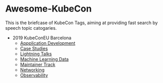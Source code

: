 # Awesome-KubeCon 

This is the briefcase of KubeCon Tags, aiming at providing fast search by speech topic catogaries.

* 2019 KubeConEU Barcelona
  * [Appplication Development](https://github.com/mlycore/awesome-kubecon/tree/master/Application%20Development#2019-kubeconeu-barcelona)
  * [Case Studies](https://github.com/mlycore/awesome-kubecon/tree/master/Case%20Studies#2019-kubeconeu-barcelona)
  * [Lightning Talks](https://github.com/mlycore/awesome-kubecon/tree/master/Lightning%20Talks#2019-kubeconeu-barcelona)
  * [Machine Learning Data](https://github.com/mlycore/awesome-kubecon/blob/master/Machine%20Learning%20Data/README.md#2019-kubeconeu-barcelona)
  * [Maintainer Track](https://github.com/mlycore/awesome-kubecon/tree/master/Maintainer%20Track#2019-kubeconeu-barcelona)
  * [Networking](https://github.com/mlycore/awesome-kubecon/tree/master/Networking#2019-kubeconeu-barcelona)
  * [Observability](https://github.com/mlycore/awesome-kubecon/tree/master/Observability#2019-kubeconeu-barcelona)
